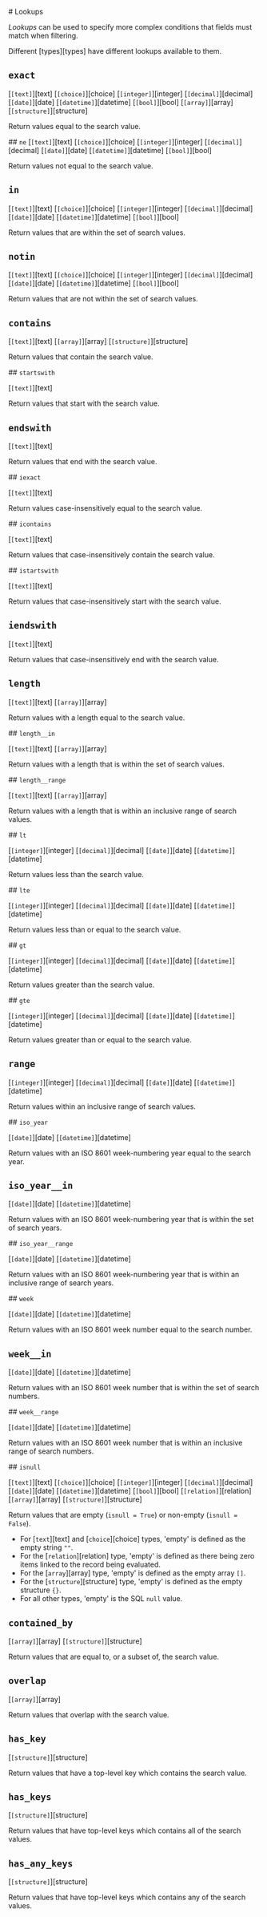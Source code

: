 # Lookups

*Lookups* can be used to specify more complex conditions that fields must match when filtering.

Different [types][types] have different lookups available to them. 

## `exact`

[`[text]`][text]
[`[choice]`][choice]
[`[integer]`][integer]
[`[decimal]`][decimal]
[`[date]`][date]
[`[datetime]`][datetime]
[`[bool]`][bool]
[`[array]`][array]
[`[structure]`][structure]

Return values equal to the search value.

## `ne`
[`[text]`][text]
[`[choice]`][choice]
[`[integer]`][integer]
[`[decimal]`][decimal]
[`[date]`][date]
[`[datetime]`][datetime]
[`[bool]`][bool]

Return values not equal to the search value.

## `in`

[`[text]`][text]
[`[choice]`][choice]
[`[integer]`][integer]
[`[decimal]`][decimal]
[`[date]`][date]
[`[datetime]`][datetime]
[`[bool]`][bool]

Return values that are within the set of search values.

## `notin`

[`[text]`][text]
[`[choice]`][choice]
[`[integer]`][integer]
[`[decimal]`][decimal]
[`[date]`][date]
[`[datetime]`][datetime]
[`[bool]`][bool]

Return values that are not within the set of search values.

## `contains`

[`[text]`][text]
[`[array]`][array]
[`[structure]`][structure]

Return values that contain the search value.

## `startswith`

[`[text]`][text]

Return values that start with the search value.

## `endswith`

[`[text]`][text]

Return values that end with the search value.

## `iexact`

[`[text]`][text]

Return values case-insensitively equal to the search value.

## `icontains`

[`[text]`][text]

Return values that case-insensitively contain the search value.

## `istartswith`

[`[text]`][text]

Return values that case-insensitively start with the search value.

## `iendswith`

[`[text]`][text]

Return values that case-insensitively end with the search value.

## `length`

[`[text]`][text]
[`[array]`][array]

Return values with a length equal to the search value.

## `length__in`

[`[text]`][text]
[`[array]`][array]

Return values with a length that is within the set of search values.

## `length__range`

[`[text]`][text]
[`[array]`][array]

Return values with a length that is within an inclusive range of search values.

## `lt`

[`[integer]`][integer]
[`[decimal]`][decimal]
[`[date]`][date]
[`[datetime]`][datetime]

Return values less than the search value.

## `lte`

[`[integer]`][integer]
[`[decimal]`][decimal]
[`[date]`][date]
[`[datetime]`][datetime]

Return values less than or equal to the search value.

## `gt`

[`[integer]`][integer]
[`[decimal]`][decimal]
[`[date]`][date]
[`[datetime]`][datetime]

Return values greater than the search value.

## `gte`

[`[integer]`][integer]
[`[decimal]`][decimal]
[`[date]`][date]
[`[datetime]`][datetime]

Return values greater than or equal to the search value.

## `range`

[`[integer]`][integer]
[`[decimal]`][decimal]
[`[date]`][date]
[`[datetime]`][datetime]

Return values within an inclusive range of search values.

## `iso_year`

[`[date]`][date]
[`[datetime]`][datetime]

Return values with an ISO 8601 week-numbering year equal to the search year.

## `iso_year__in`

[`[date]`][date]
[`[datetime]`][datetime]

Return values with an ISO 8601 week-numbering year that is within the set of search years.

## `iso_year__range`

[`[date]`][date]
[`[datetime]`][datetime]

Return values with an ISO 8601 week-numbering year that is within an inclusive range of search years.

## `week`

[`[date]`][date]
[`[datetime]`][datetime]

Return values with an ISO 8601 week number equal to the search number.

## `week__in`

[`[date]`][date]
[`[datetime]`][datetime]

Return values with an ISO 8601 week number that is within the set of search numbers.

## `week__range`

[`[date]`][date]
[`[datetime]`][datetime]

Return values with an ISO 8601 week number that is within an inclusive range of search numbers.

## `isnull`

[`[text]`][text]
[`[choice]`][choice]
[`[integer]`][integer]
[`[decimal]`][decimal]
[`[date]`][date]
[`[datetime]`][datetime]
[`[bool]`][bool]
[`[relation]`][relation]
[`[array]`][array]
[`[structure]`][structure]

Return values that are empty (`isnull = True`) or non-empty (`isnull = False`). 

* For [`text`][text] and [`choice`][choice] types, 'empty' is defined as the empty string `""`. 
* For the [`relation`][relation] type, 'empty' is defined as there being zero items linked to the record being evaluated.
* For the [`array`][array] type, 'empty' is defined as the empty array `[]`.
* For the [`structure`][structure] type, 'empty' is defined as the empty structure `{}`.
* For all other types, 'empty' is the SQL `null` value.

## `contained_by`

[`[array]`][array]
[`[structure]`][structure]

Return values that are equal to, or a subset of, the search value.

## `overlap`

[`[array]`][array]

Return values that overlap with the search value.

## `has_key`

[`[structure]`][structure]

Return values that have a top-level key which contains the search value.

## `has_keys`

[`[structure]`][structure]

Return values that have top-level keys which contains all of the search values.

## `has_any_keys`

[`[structure]`][structure]

Return values that have top-level keys which contains any of the search values.